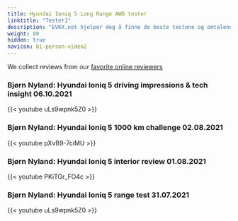 ```yaml
---
title: Hyundai Ioniq 5 Long Range AWD tester
linktitle: "Tester1"
description: "EVKX.net hjelper deg å finne de beste testene og omtalene av denne modellen. "
weight: 80
hidden: true
navicon: bi-person-video2
---
```

We collect reviews from our [favorite online reviewers](/guides/evreviewers/)

### Bjørn Nyland: Hyundai Ioniq 5 driving impressions & tech insight 06.10.2021

{{< youtube uLs9wpnk5Z0 >}}

### Bjørn Nyland: Hyundai Ioniq 5 1000 km challenge 02.08.2021

{{< youtube pXvB9-7ciMU >}}

### Bjørn Nyland: Hyundai Ioniq 5 interior review 01.08.2021

{{< youtube PKiTGr_FO4c >}}

### Bjørn Nyland: Hyundai Ioniq 5 range test 31.07.2021

{{< youtube uLs9wpnk5Z0 >}}

